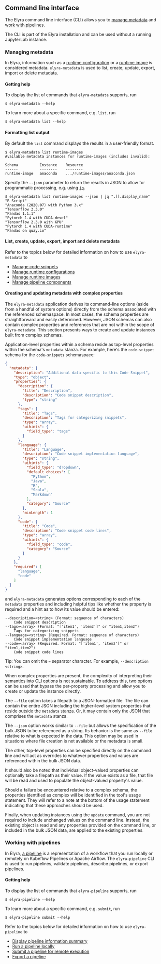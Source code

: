 <!--
{% comment %}
Copyright 2018-2022 Elyra Authors

Licensed under the Apache License, Version 2.0 (the "License");
you may not use this file except in compliance with the License.
You may obtain a copy of the License at

http://www.apache.org/licenses/LICENSE-2.0

Unless required by applicable law or agreed to in writing, software
distributed under the License is distributed on an "AS IS" BASIS,
WITHOUT WARRANTIES OR CONDITIONS OF ANY KIND, either express or implied.
See the License for the specific language governing permissions and
limitations under the License.
{% endcomment %}
-->

## Command line interface

The Elyra command line interface (CLI) allows you to [manage metadata](#managing-metadata) and [work with pipelines](#working-with-pipelines).

The CLI is part of the Elyra installation and can be used without a running JupyterLab instance.

### Managing metadata

In Elyra, information such as a [runtime configuration](runtime-conf.md) or a [runtime image](runtime-image-conf) is considered metadata. `elyra-metadata` is used to list, create, update, export, import or delete metadata.

#### Getting help

To display the list of commands that `elyra-metadata` supports, run

```
$ elyra-metadata --help
```

To learn more about a specific command, e.g. `list`, run
```
$ elyra-metadata list --help
```

#### Formatting list output

By default the `list` command displays the results in a user-friendly format. 

```
$ elyra-metadata list runtime-images
Available metadata instances for runtime-images (includes invalid):

Schema          Instance    Resource
------          --------    --------
runtime-image   anaconda    .../runtime-images/anaconda.json
```

Specify the `--json` parameter to return the results in JSON to allow for programmatic processing, e.g. using [`jq`](https://stedolan.github.io/jq/). 

```
$ elyra-metadata list runtime-images --json | jq ".[].display_name"
"R Script"
"Anaconda (2020.07) with Python 3.x"
"Tensorflow 2.3.0"
"Pandas 1.1.1"
"Pytorch 1.4 with CUDA-devel"
"Tensorflow 2.3.0 with GPU"
"Pytorch 1.4 with CUDA-runtime"
"Pandas on quay.io"
```

#### List, create, update, export, import and delete metadata

Refer to the topics below for detailed information on how to use `elyra-metadata` to
 - [Manage code snippets](code-snippets.html#managing-code-snippets-using-the-elyra-cli)
 - [Manage runtime configurations](runtime-conf.html#managing-runtime-configurations-using-the-elyra-cli)
 - [Manage runtime images](runtime-image-conf.html#managing-runtime-image-configurations-using-the-elyra-cli)
 - [Manage pipeline components](pipeline-components.html#managing-custom-components-using-the-elyra-cli)

#### Creating and updating metadata with complex properties
The `elyra-metadata` application derives its command-line options (aside from a handful of system options) directly from the schema associated with the referenced schemaspace. In most cases, the schema properties are straightforward and easily determined.  However, JSON schemas can also contain complex properties and references that are not within the scope of `elyra-metadata`.  This section presents ways to create and update instances built from complex schemas.

Application-level properties within a schema reside as top-level properties within the schema's `metadata` stanza. For example, here's the `code-snippet` schema for the `code-snippets` schemaspace:

```json
{
  "metadata": {
    "description": "Additional data specific to this Code Snippet",
    "type": "object",
    "properties": {
      "description": {
        "title": "Description",
        "description": "Code snippet description",
        "type": "string"
      },
      "tags": {
        "title": "Tags",
        "description": "Tags for categorizing snippets",
        "type": "array",
        "uihints": {
          "field_type": "tags"
        }
      },
      "language": {
        "title": "Language",
        "description": "Code snippet implementation language",
        "type": "string",
        "uihints": {
          "field_type": "dropdown",
          "default_choices": [
            "Python",
            "Java",
            "R",
            "Scala",
            "Markdown"
          ],
          "category": "Source"
        },
        "minLength": 1
      },
      "code": {
        "title": "Code",
        "description": "Code snippet code lines",
        "type": "array",
        "uihints": {
          "field_type": "code",
          "category": "Source"
        }
      }
    },
    "required": [
      "language",
      "code"
    ]
  }
}
```
and `elyra-metadata` generates options corresponding to each of the `metadata` properties and including helpful tips like whether the property is required and a hint as to how its value should be entered:
```
--description=<string> (Format: sequence of characters) 
	Code snippet description
--tags=<array> (Format: "['item1', 'item2']" or "item1,item2") 
	Tags for categorizing snippets
--language=<string> (Required. Format: sequence of characters) 
	Code snippet implementation language
--code=<array> (Required. Format: "['item1', 'item2']" or "item1,item2") 
	Code snippet code lines
```

Tip: You can omit the `=` separator character. For example, `--description <string>`.

When complex properties are present, the complexity of interpreting their semantics into CLI options is not sustainable.  To address this, two options can be used that bypass the per-property processing and allow you to create or update the instance directly.

The `--file` option takes a filepath to a JSON-formatted file.  The file can contain the entire JSON including the higher-level system properties that reside outside the `metadata` stanza.  Or, it may contain only the JSON that comprises the `metadata` stanza.

The `--json` option works similar to `--file` but allows the specification of the bulk JSON to be referenced as a string.  Its behavior is the same as `--file` relative to what is expected in the data.  This option may be used in situations where file creation is not available or the metadata is small.

The other, top-level properties can be specified directly on the command line and will act as overrides to whatever properties and values are referenced within the bulk JSON data.

It should also be noted that individual object-valued properties can optionally take a filepath as their value.  If the value exists as a file, that file will be read and used to populate the object-valued property's value.

Should a failure be encountered relative to a complex schema, the properties identified as complex will be identified in the tool's usage statement.  They will refer to a note at the bottom of the usage statement indicating that these approaches should be used.

Finally, when updating instances using the `update` command, you are not required to include unchanged values on the command line.  Instead, the existing object is read and any properties provided on the command line, or included in the bulk JSON data, are applied to the existing properties.

### Working with pipelines

In Elyra, [a pipeline](pipelines.md) is a representation of a
workflow that you run locally or remotely on Kubeflow Pipelines or Apache Airflow. The `elyra-pipeline` CLI is used to run pipelines, validate pipelines, describe pipelines, or export pipelines.

#### Getting help

To display the list of commands that `elyra-pipeline` supports, run

```
$ elyra-pipeline --help
```

To learn more about a specific command, e.g. `submit`, run
```
$ elyra-pipeline submit --help
```

Refer to the topics below for detailed information on how to use `elyra-pipeline` to
 - [Display pipeline information summary](pipelines.html#running-a-pipeline-using-the-command-line)
 - [Run a pipeline locally](pipelines.html#running-a-pipeline-from-the-command-line-interface)
 - [Submit a pipeline for remote execution](pipelines.html#running-a-pipeline-from-the-command-line-interface)
 - [Export a pipeline](pipelines.html#exporting-a-pipeline-from-the-command-line-interface)



